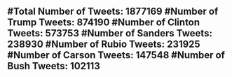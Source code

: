 #Total Number of Tweets: 1877169 
#Number of Trump Tweets: 874190
#Number of Clinton Tweets: 573753
#Number of Sanders Tweets: 238930
#Number of Rubio Tweets: 231925
#Number of Carson Tweets: 147548
#Number of Bush Tweets: 102113
---
